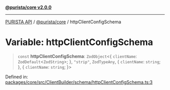 [**@purista/core v2.0.0**](../README.md)

***

[PURISTA API](../../../packages.md) / [@purista/core](../README.md) / httpClientConfigSchema

# Variable: httpClientConfigSchema

> `const` **httpClientConfigSchema**: `ZodObject`\<\{ `clientName`: `ZodDefault`\<`ZodString`\>; \}, `"strip"`, `ZodTypeAny`, \{ `clientName`: `string`; \}, \{ `clientName`: `string`; \}\>

Defined in: [packages/core/src/ClientBuilder/schema/httpClientConfigSchema.ts:3](https://github.com/puristajs/purista/blob/master/packages/core/src/ClientBuilder/schema/httpClientConfigSchema.ts#L3)

